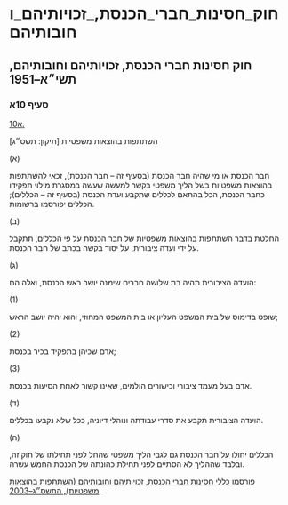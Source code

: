 # חוק_חסינות_חברי_הכנסת,_זכויותיהם_וחובותיהם

## חוק חסינות חברי הכנסת, זכויותיהם וחובותיהם, תשי״א–1951

### סעיף 10א

[10א.](https://he.wikisource.org/wiki/%D7%97%D7%95%D7%A7_%D7%97%D7%A1%D7%99%D7%A0%D7%95%D7%AA_%D7%97%D7%91%D7%A8%D7%99_%D7%94%D7%9B%D7%A0%D7%A1%D7%AA,_%D7%96%D7%9B%D7%95%D7%99%D7%95%D7%AA%D7%99%D7%94%D7%9D_%D7%95%D7%97%D7%95%D7%91%D7%95%D7%AA%D7%99%D7%94%D7%9D#%D7%A1%D7%A2%D7%99%D7%A3_10%D7%90)

השתתפות בהוצאות משפטיות [תיקון: תשס״ג]

(א)

חבר הכנסת או מי שהיה חבר הכנסת (בסעיף זה – חבר הכנסת), זכאי להשתתפות בהוצאות משפטיות בשל הליך משפטי בקשר למעשה שעשה במסגרת מילוי תפקידו כחבר הכנסת, הכל בהתאם לכללים שתקבע ועדת הכנסת (בסעיף זה – הכללים); הכללים יפורסמו ברשומות.

(ב)

החלטת בדבר השתתפות בהוצאות משפטיות של חבר הכנסת על פי הכללים, תתקבל על ידי ועדה ציבורית, על יסוד בקשה בכתב של חבר הכנסת.

(ג)

הועדה הציבורית תהיה בת שלושה חברים שימנה יושב ראש הכנסת, ואלה הם:

(1)

שופט בדימוס של בית המשפט העליון או בית המשפט המחוזי, והוא יהיה יושב הראש;

(2)

אדם שכיהן בתפקיד בכיר בכנסת;

(3)

אדם בעל מעמד ציבורי וכישורים הולמים, שאינו קשור לאחת הסיעות בכנסת.

(ד)

הועדה הציבורית תקבע את סדרי עבודתה ונוהלי דיוניה, ככל שלא נקבעו בכללים.

(ה)

הכללים יחולו על חבר הכנסת גם לגבי הליך משפטי שהחל לפני תחילתו של חוק זה, ובלבד שההליך לא הסתיים לפני תחילת כהונתה של הכנסת החמש עשרה.

פורסמו [כללי חסינות חברי הכנסת, זכויותיהם וחובותיהם (השתתפות בהוצאות משפטיות), התשס״ג–2003](https://he.wikisource.org/wiki/%D7%9B%D7%9C%D7%9C%D7%99_%D7%97%D7%A1%D7%99%D7%A0%D7%95%D7%AA_%D7%97%D7%91%D7%A8%D7%99_%D7%94%D7%9B%D7%A0%D7%A1%D7%AA,_%D7%96%D7%9B%D7%95%D7%99%D7%95%D7%AA%D7%99%D7%94%D7%9D_%D7%95%D7%97%D7%95%D7%91%D7%95%D7%AA%D7%99%D7%94%D7%9D_(%D7%94%D7%A9%D7%AA%D7%AA%D7%A4%D7%95%D7%AA_%D7%91%D7%94%D7%95%D7%A6%D7%90%D7%95%D7%AA_%D7%9E%D7%A9%D7%A4%D7%98%D7%99%D7%95%D7%AA) "כללי חסינות חברי הכנסת, זכויותיהם וחובותיהם (השתתפות בהוצאות משפטיות)").